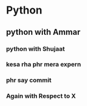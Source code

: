 # Python 
## python with Ammar
### python with Shujaat
### kesa rha phr mera expern
### phr say commit
### Again with Respect to X
